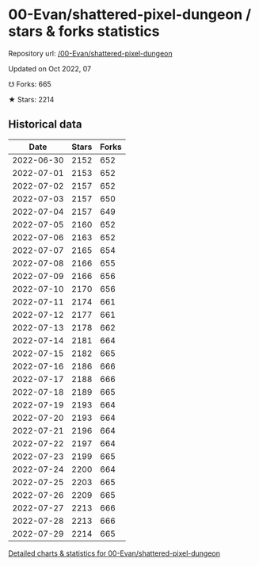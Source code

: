 # 00-Evan/shattered-pixel-dungeon / stars & forks statistics

Repository url: [/00-Evan/shattered-pixel-dungeon](https://github.com/00-Evan/shattered-pixel-dungeon)

Updated on Oct 2022, 07

☋ Forks: 665

★ Stars: 2214

## Historical data
| Date | Stars | Forks |
|------|-------|-------|
| 2022-06-30 | 2152 | 652 | 
| 2022-07-01 | 2153 | 652 | 
| 2022-07-02 | 2157 | 652 | 
| 2022-07-03 | 2157 | 650 | 
| 2022-07-04 | 2157 | 649 | 
| 2022-07-05 | 2160 | 652 | 
| 2022-07-06 | 2163 | 652 | 
| 2022-07-07 | 2165 | 654 | 
| 2022-07-08 | 2166 | 655 | 
| 2022-07-09 | 2166 | 656 | 
| 2022-07-10 | 2170 | 656 | 
| 2022-07-11 | 2174 | 661 | 
| 2022-07-12 | 2177 | 661 | 
| 2022-07-13 | 2178 | 662 | 
| 2022-07-14 | 2181 | 664 | 
| 2022-07-15 | 2182 | 665 | 
| 2022-07-16 | 2186 | 666 | 
| 2022-07-17 | 2188 | 666 | 
| 2022-07-18 | 2189 | 665 | 
| 2022-07-19 | 2193 | 664 | 
| 2022-07-20 | 2193 | 664 | 
| 2022-07-21 | 2196 | 664 | 
| 2022-07-22 | 2197 | 664 | 
| 2022-07-23 | 2199 | 665 | 
| 2022-07-24 | 2200 | 664 | 
| 2022-07-25 | 2203 | 665 | 
| 2022-07-26 | 2209 | 665 | 
| 2022-07-27 | 2213 | 666 | 
| 2022-07-28 | 2213 | 666 | 
| 2022-07-29 | 2214 | 665 | 


[Detailed charts & statistics for 00-Evan/shattered-pixel-dungeon](https://reviewgithub.com/rep/00-Evan/shattered-pixel-dungeon)
